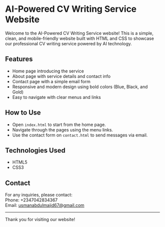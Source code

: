 # AI-Powered CV Writing Service Website

Welcome to the AI-Powered CV Writing Service website! This is a simple, clean, and mobile-friendly website built with HTML and CSS to showcase our professional CV writing service powered by AI technology.

## Features

- Home page introducing the service  
- About page with service details and contact info  
- Contact page with a simple email form  
- Responsive and modern design using bold colors (Blue, Black, and Gold)  
- Easy to navigate with clear menus and links  

## How to Use

- Open `index.html` to start from the home page.  
- Navigate through the pages using the menu links.  
- Use the contact form on `contact.html` to send messages via email.  

## Technologies Used

- HTML5  
- CSS3  

## Contact

For any inquiries, please contact:  
Phone: +2347042834367  
Email: usmanabdulmajid67@gmail.com

---

Thank you for visiting our website!
